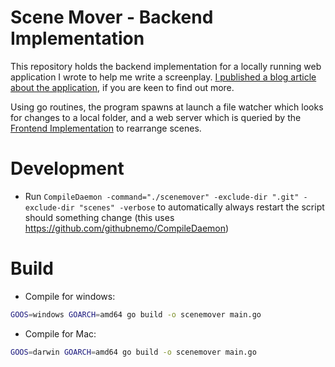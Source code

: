 # Scene Mover - Backend Implementation

This repository holds the backend implementation for a locally running web application I wrote to help me write a screenplay. [I published a blog article about the application](https://rickschubert.net/blog/posts/how-i-wrote-an-application-to-help-me-write-a-screenplay/), if you are keen to find out more.

Using go routines, the program spawns at launch a file watcher which looks for changes to a local folder, and a web server which is queried by the [Frontend Implementation](https://github.com/rickschubert/scenemover-visual-studio-code-extension) to rearrange scenes.

# Development
- Run `CompileDaemon -command="./scenemover" -exclude-dir ".git" -exclude-dir "scenes" -verbose` to automatically always restart the script should something change (this uses https://github.com/githubnemo/CompileDaemon)

# Build
- Compile for windows:

```sh
GOOS=windows GOARCH=amd64 go build -o scenemover main.go
```

- Compile for Mac:
```sh
GOOS=darwin GOARCH=amd64 go build -o scenemover main.go
```

